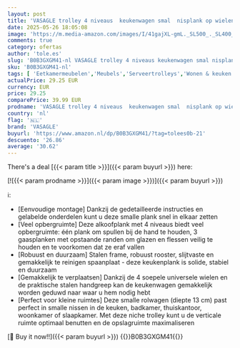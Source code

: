 ```yaml
---
layout: post
title: 'VASAGLE trolley 4 niveaus  keukenwagen smal  nisplank op wielen  staal  handgreep  voor kleine ruimtes  13 x 45 4 x 77 cm  keuken  badkamer  woonkamer  studeerkamer  vintage bruin-zwart LRC032B01V1'
date: 2025-05-26 18:05:08
image: 'https://m.media-amazon.com/images/I/41gajXL-gmL._SL500_._SL400_.jpg'
comments: true
category: ofertas
author: 'tole.es'
slug: 'B0B3GXGM41-nl VASAGLE trolley 4 niveaus keukenwagen smal nisplank op...'
sku: 'B0B3GXGM41-nl'
tags: [ 'Eetkamermeubelen','Meubels','Serveertrolleys','Wonen & keuken','vasagle','🇳🇱', ]
actualPrice: 29.25 EUR
currency: EUR
price: 29.25
comparePrice: 39.99 EUR
prodname: 'VASAGLE trolley 4 niveaus  keukenwagen smal  nisplank op wielen  staal  handgreep  voor kleine ruimtes  13 x 45 4 x 77 cm  keuken  badkamer  woonkamer  studeerkamer  vintage bruin-zwart LRC032B01V1'
country: 'nl'
flag: '🇳🇱'
brand: 'VASAGLE'
buyurl: 'https://www.amazon.nl/dp/B0B3GXGM41/?tag=tolees0b-21'
descuento: '26.86'
average: '30.62'
---
```


There's a deal [{{< param title >}}]({{< param buyurl >}})  here:

[![{{< param prodname >}}]({{< param image >}})]({{< param buyurl >}})

ℹ️:

- [Eenvoudige montage] Dankzij de gedetailleerde instructies en gelabelde onderdelen kunt u deze smalle plank snel in elkaar zetten
- [Veel opbergruimte] Deze alkoofplank met 4 niveaus biedt veel opbergruimte: één plank om spullen bij de hand te houden, 3 gaasplanken met opstaande randen om glazen en flessen veilig te houden en te voorkomen dat ze eraf vallen
- [Robuust en duurzaam] Stalen frame, robuust rooster, slijtvaste en gemakkelijk te reinigen spaanplaat - deze keukenplank is solide, stabiel en duurzaam
- [Gemakkelijk te verplaatsen] Dankzij de 4 soepele universele wielen en de praktische stalen handgreep kan de keukenwagen gemakkelijk worden geduwd naar waar u hem nodig hebt
- [Perfect voor kleine ruimtes] Deze smalle rolwagen (diepte 13 cm) past perfect in smalle nissen in de keuken, badkamer, thuiskantoor, woonkamer of slaapkamer. Met deze niche trolley kunt u de verticale ruimte optimaal benutten en de opslagruimte maximaliseren

[🛒 Buy it now!!]({{< param buyurl >}})
{{<world>}}B0B3GXGM41{{</world>}}
